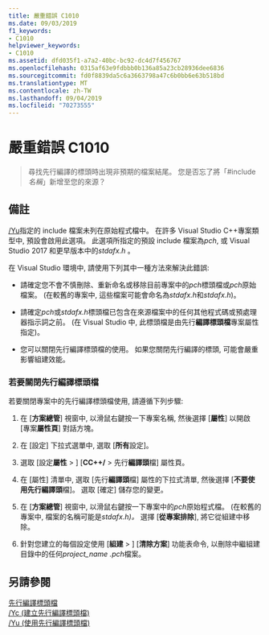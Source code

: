 ```yaml
---
title: 嚴重錯誤 C1010
ms.date: 09/03/2019
f1_keywords:
- C1010
helpviewer_keywords:
- C1010
ms.assetid: dfd035f1-a7a2-40bc-bc92-dc4d7f456767
ms.openlocfilehash: 0315af63e9fdbbb0b136a85a23cb28936dee6836
ms.sourcegitcommit: fd0f8839da5c6a3663798a47c6b0bb6e63b518bd
ms.translationtype: MT
ms.contentlocale: zh-TW
ms.lasthandoff: 09/04/2019
ms.locfileid: "70273555"
---
```

# <a name="fatal-error-c1010"></a>嚴重錯誤 C1010

> 尋找先行編譯的標頭時出現非預期的檔案結尾。 您是否忘了將「#include*名稱*」新增至您的來源？

## <a name="remarks"></a>備註

[/Yu](../../build/reference/yu-use-precompiled-header-file.md)指定的 include 檔案未列在原始程式檔中。 在許多 Visual Studio C++專案類型中, 預設會啟用此選項。 此選項所指定的預設 include 檔案為*pch*, 或 Visual Studio 2017 和更早版本中的*stdafx.h* 。

在 Visual Studio 環境中, 請使用下列其中一種方法來解決此錯誤:

- 請確定您不會不慎刪除、重新命名或移除目前專案中的*pch*標頭檔或*pch*原始檔案。 (在較舊的專案中, 這些檔案可能會命名為*stdafx.h*和*stdafx.h*)。

- 請確定*pch*或*stdafx.h*標頭檔已包含在來源檔案中的任何其他程式碼或預處理器指示詞之前。 (在 Visual Studio 中, 此標頭檔是由先行**編譯標頭檔**專案屬性指定)。

- 您可以關閉先行編譯標頭檔的使用。 如果您關閉先行編譯的標頭, 可能會嚴重影響組建效能。

### <a name="to-turn-off-precompiled-headers"></a>若要關閉先行編譯標頭檔

若要關閉專案中的先行編譯標頭檔使用, 請遵循下列步驟:

1. 在 [**方案總管**] 視窗中, 以滑鼠右鍵按一下專案名稱, 然後選擇 [**屬性**] 以開啟 [專案**屬性頁**] 對話方塊。

1. 在 [設定] 下拉式選單中, 選取 [**所有**設定]。

1. 選取 [設定**屬性** > ] [**CC++/**  > 先行**編譯頭**檔] 屬性頁。

1. 在 [屬性] 清單中, 選取 [先行**編譯頭**檔] 屬性的下拉式清單, 然後選擇 [**不要使用先行編譯頭**檔]。 選取 [確定] 儲存您的變更。

1. 在 [**方案總管**] 視窗中, 以滑鼠右鍵按一下專案中的*pch*原始程式檔。 (在較舊的專案中, 檔案的名稱可能是*stdafx.h)。* 選擇 [**從專案排除**], 將它從組建中移除。

1. 針對您建立的每個設定使用 [**組建** > ] [**清除方案**] 功能表命令, 以刪除中繼組建目錄中的任何*project_name .pch*檔案。

## <a name="see-also"></a>另請參閱

[先行編譯標頭檔](../../build/creating-precompiled-header-files.md)\
[/Yc (建立先行編譯標頭檔)](../../build/reference/yc-create-precompiled-header-file.md)\
[/Yu (使用先行編譯標頭檔)](../../build/reference/yu-use-precompiled-header-file.md)